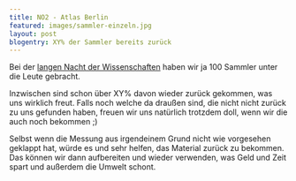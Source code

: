 ```yaml
---
title: NO2 - Atlas Berlin
featured: images/sammler-einzeln.jpg
layout: post
blogentry: XY% der Sammler bereits zurück
---
```


Bei der [langen Nacht der Wissenschaften](/2019/06/16/lndw.html) haben wir ja 100 Sammler unter die Leute gebracht.

Inzwischen sind schon über XY% davon wieder zurück gekommen, was uns wirklich freut. Falls noch welche da draußen sind, die nicht nicht zurück zu uns gefunden haben, freuen wir uns natürlich trotzdem doll, wenn wir die auch noch bekommen ;)

Selbst wenn die Messung aus irgendeinem Grund nicht wie vorgesehen geklappt hat, würde es und sehr helfen, das Material zurück zu bekommen. Das können wir dann aufbereiten und wieder verwenden, was Geld und Zeit spart und außerdem die Umwelt schont.
